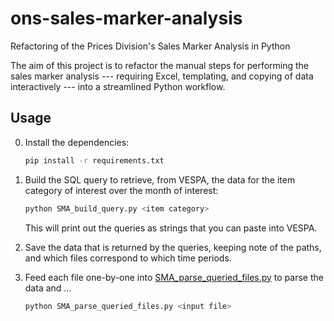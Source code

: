 # ons-sales-marker-analysis

Refactoring of the Prices Division's Sales Marker Analysis in Python

The aim of this project is to refactor the manual steps for performing the sales marker analysis --- requiring Excel, templating, and copying of data interactively --- into a streamlined Python workflow.

## Usage

0) Install the dependencies:

   ```sh
   pip install -r requirements.txt
   ```

1) Build the SQL query to retrieve, from VESPA, the data for the item category of interest over the month of interest:

   ```sh
   python SMA_build_query.py <item category>
   ```
   
   This will print out the queries as strings that you can paste into VESPA.

2) Save the data that is returned by the queries, keeping note of the paths, and which files correspond to which time periods.

3) Feed each file one-by-one into [SMA_parse_queried_files.py](./SMA_parse_queried_files.py) to parse the data and ...

   ```sh
   python SMA_parse_queried_files.py <input file>
   ```

